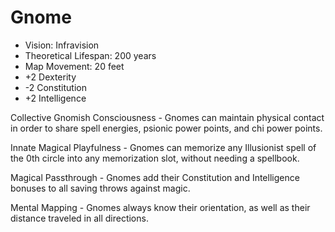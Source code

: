 # Gnome

- Vision: Infravision
- Theoretical Lifespan: 200 years
- Map Movement: 20 feet
- +2 Dexterity
- -2 Constitution
- +2 Intelligence

Collective Gnomish Consciousness - Gnomes can maintain physical contact in order to share spell energies, psionic power points, and chi power points.

Innate Magical Playfulness - Gnomes can memorize any Illusionist spell of the 0th circle into any memorization slot, without needing a spellbook.

Magical Passthrough - Gnomes add their Constitution and Intelligence bonuses to all saving throws against magic.

Mental Mapping - Gnomes always know their orientation, as well as their distance traveled in all directions.
